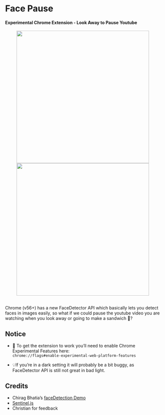
# Face Pause
#### Experimental Chrome Extension - Look Away to Pause Youtube




<p align="center">
  <img align="center" src="https://media.giphy.com/media/2sdM8tdDlqZGY7g3bT/giphy.gif" width="430">
  <img align="center" src="https://media.giphy.com/media/lznFhXYLC4gekGsA3x/giphy.gif" width="430">
   <br><br>
</p>





Chrome (v56+) has a new FaceDetector API which basically lets you detect faces in images easily, so what if we could pause the youtube video you are watching when you look away or going to make a sandwich 🍞?






## Notice

- 🏴 To get the extension to work you’ll need to enable Chrome Experimental Features here: <br>
`chrome://flags#enable-experimental-web-platform-features`

- 💡If you’re in a dark setting it will probably be a bit buggy, as FaceDetector API is still not great in bad light. 

## Credits

- Chirag Bhatia’s [faceDetection Demo](https://github.com/chirag64/live-face-detector/)
- [Sentinel.js](https://github.com/muicss/sentineljs)
- Christian for feedback
